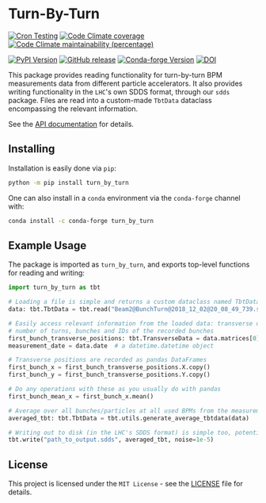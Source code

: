 # Turn-By-Turn

[![Cron Testing](https://github.com/pylhc/turn_by_turn/workflows/Cron%20Testing/badge.svg)](https://github.com/pylhc/turn_by_turn/actions?query=workflow%3A%22Cron+Testing%22)
[![Code Climate coverage](https://img.shields.io/codeclimate/coverage/pylhc/turn_by_turn.svg?style=popout)](https://codeclimate.com/github/pylhc/turn_by_turn)
[![Code Climate maintainability (percentage)](https://img.shields.io/codeclimate/maintainability-percentage/pylhc/turn_by_turn.svg?style=popout)](https://codeclimate.com/github/pylhc/turn_by_turn)
<!-- [![GitHub last commit](https://img.shields.io/github/last-commit/pylhc/turn_by_turn.svg?style=popout)](https://github.com/pylhc/turn_by_turn/) -->
[![PyPI Version](https://img.shields.io/pypi/v/turn_by_turn?label=PyPI&logo=pypi)](https://pypi.org/project/turn_by_turn/)
[![GitHub release](https://img.shields.io/github/v/release/pylhc/turn_by_turn?logo=github)](https://github.com/pylhc/turn_by_turn/)
[![Conda-forge Version](https://img.shields.io/conda/vn/conda-forge/turn_by_turn?color=orange&logo=anaconda)](https://anaconda.org/conda-forge/turn_by_turn)
[![DOI](https://zenodo.org/badge/DOI/10.5281/zenodo.5554916.svg)](https://doi.org/10.5281/zenodo.5554916)

This package provides reading functionality for turn-by-turn BPM measurements data from different particle accelerators.
It also provides writing functionality in the `LHC`'s own SDDS format, through our `sdds` package.
Files are read into a custom-made `TbtData` dataclass encompassing the relevant information.

See the [API documentation](https://pylhc.github.io/turn_by_turn/) for details.

## Installing

Installation is easily done via `pip`:
```bash
python -m pip install turn_by_turn
```

One can also install in a `conda` environment via the `conda-forge` channel with:
```bash
conda install -c conda-forge turn_by_turn
```

## Example Usage

 The package is imported as `turn_by_turn`, and exports top-level functions for reading and writing:
```python
import turn_by_turn as tbt

# Loading a file is simple and returns a custom dataclass named TbtData
data: tbt.TbtData = tbt.read("Beam2@BunchTurn@2018_12_02@20_08_49_739.sdds", datatype="lhc")

# Easily access relevant information from the loaded data: transverse data, measurement date, 
# number of turns, bunches and IDs of the recorded bunches
first_bunch_transverse_positions: tbt.TransverseData = data.matrices[0]
measurement_date = data.date  # a datetime.datetime object

# Transverse positions are recorded as pandas DataFrames
first_bunch_x = first_bunch_transverse_positions.X.copy()
first_bunch_y = first_bunch_transverse_positions.Y.copy()

# Do any operations with these as you usually do with pandas
first_bunch_mean_x = first_bunch_x.mean()

# Average over all bunches/particles at all used BPMs from the measurement
averaged_tbt: tbt.TbtData = tbt.utils.generate_average_tbtdata(data)

# Writing out to disk (in the LHC's SDDS format) is simple too, potentially with added noise
tbt.write("path_to_output.sdds", averaged_tbt, noise=1e-5)
```

## License

This project is licensed under the `MIT License` - see the [LICENSE](LICENSE) file for details.
